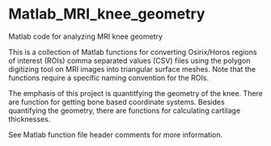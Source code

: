 # Matlab_MRI_knee_geometry
Matlab code for analyzing MRI knee geometry

This is a collection of Matlab functions for converting Osirix/Horos regions of interest (ROIs) comma separated values (CSV) files
using the polygon digitizing tool on MRI images into triangular surface meshes.  Note that the functions require a specific naming
convention for the ROIs.

The emphasis of this project is quantitfying the geometry of the knee.  There are function for getting bone based coordinate
systems.  Besides quantifying the geometry, there are functions for calculating cartilage thicknesses.

 See Matlab function file header comments for more information.
